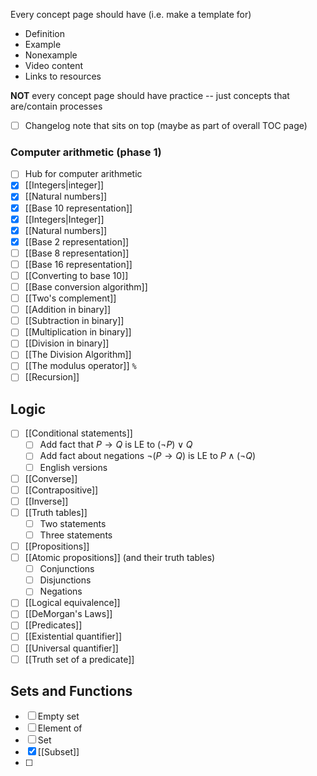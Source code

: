 Every concept page should have (i.e. make a template for)
- Definition
- Example
- Nonexample
- Video content
- Links to resources 

**NOT** every concept page should have practice -- just concepts that are/contain processes 

- [ ] Changelog note that sits on top (maybe as part of overall TOC page)
### Computer arithmetic (phase 1)

- [ ] Hub for computer arithmetic
- [x] [[Integers|integer]]
- [x] [[Natural numbers]]
- [x] [[Base 10 representation]]
- [x] [[Integers|Integer]] 
- [x] [[Natural numbers]]
- [x] [[Base 2 representation]]
- [ ] [[Base 8 representation]]
- [ ] [[Base 16 representation]]
- [ ] [[Converting to base 10]] 
- [ ] [[Base conversion algorithm]] 
- [ ] [[Two's complement]] 
- [ ] [[Addition in binary]] 
- [ ] [[Subtraction in binary]]
- [ ] [[Multiplication in binary]]
- [ ] [[Division in binary]]
- [ ] [[The Division Algorithm]]
- [ ] [[The modulus operator]] `%`
- [ ] [[Recursion]] 

## Logic
- [ ] [[Conditional statements]] 
	- [ ] Add fact that $P \rightarrow Q$ is LE to $(\neg P) \vee Q$ 
	- [ ] Add fact about negations $\neg (P \rightarrow Q)$ is LE to $P \wedge (\neg Q)$
	- [ ] English versions 
- [ ] [[Converse]]
- [ ] [[Contrapositive]]
- [ ] [[Inverse]]
- [ ] [[Truth tables]]
	- [ ] Two statements 
	- [ ] Three statements 
- [ ] [[Propositions]]
- [ ] [[Atomic propositions]] (and their truth tables) 
	- [ ] Conjunctions
	- [ ] Disjunctions
	- [ ] Negations
- [ ] [[Logical equivalence]]
- [ ] [[DeMorgan's Laws]]
- [ ] [[Predicates]]
- [ ] [[Existential quantifier]]
- [ ] [[Universal quantifier]]
- [ ] [[Truth set of a predicate]]

## Sets and Functions

- [ ] Empty set
- [ ] Element of 
- [ ] Set
- [x] [[Subset]]
- [ ] 